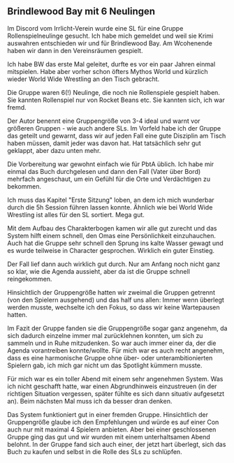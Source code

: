 ## Brindlewood Bay mit 6 Neulingen

Im Discord vom Irrlicht-Verein wurde eine SL für eine Gruppe Rollenspielneulinge gesucht.
Ich habe mich gemeldet und weil sie Krimi auswahren entschieden wir und für Brindlewood Bay.
Am Wcohenende haben wir dann in den Vereinsräumen gespielt.

Ich habe BW das erste Mal geleitet, durfte es vor ein paar Jahren einmal mitspielen.
Habe aber vorher schon öfters Mythos World und kürzlich wieder World Wide Wrestling an den Tisch gebracht.

Die Gruppe waren 6(!) Neulinge, die noch nie Rollenspiele gespielt haben.
Sie kannten Rollenspiel nur von Rocket Beans etc. 
Sie kannten sich, ich war fremd. 

Der Autor benennt eine Gruppengröße von 3-4 ideal und warnt vor größeren Gruppen - wie auch andere SLs. 
Im Vorfeld habe ich der Gruppe das geteilt und gewarnt, dass wir auf jeden Fall eine gute Disziplin am Tisch haben müssen, damit jeder was davon hat. 
Hat tatsächlich sehr gut geklappt, aber dazu unten mehr.

Die Vorbereitung war gewohnt einfach wie für PbtA üblich. 
Ich habe mir einmal das Buch durchgelesen und dann den Fall (Vater über Bord) mehrfach angeschaut, um ein Gefühl für die Orte und Verdächtigen zu bekommen.

Ich muss das Kapitel "Erste Sitzung" loben, an dem ich mich wunderbar durch die 5h Session führen lassen konnte. 
Ähnlich wie bei World Wide Wrestling ist alles für den SL sortiert. 
Mega gut.

Mit dem Aufbau des Charakterbogen kamen wir alle gut zurecht und das System hilft einem schnell, den Omas eine Persönlichkeit einzuhauchen. 
Auch hat die Gruppe sehr schnell den Sprung ins kalte Wasser gewagt und es wurde teilweise in Character gesprochen. 
Wirklich ein guter Einstieg.

Der Fall lief dann auch wirklich gut durch. 
Nur am Anfang noch nicht ganz so klar, wie die Agenda aussieht, aber da ist die Gruppe schnell reingekommen.

Hinsichtlich der Gruppengröße hatten wir zweimal die Gruppen getrennt (von den Spielern ausgehend) und das half uns allen: 
Immer wenn überlegt werden musste, wechselte ich den Fokus, so dass wir keine Wartepausen hatten.

Im Fazit der Gruppe fanden sie die Gruppengröße sogar ganz angenehm, da sich dadurch einzelne immer mal zurücklehnen konnten, um sich zu sammeln und in Ruhe mitzudenken. 
So war auch immer einer da, der die Agenda vorantreiben konnte/wollte. 
Für mich war es auch recht angenehm, dass es eine harmonische Gruppe ohne über- oder unterambitionierten Spielern gab, ich mich gar nicht um das Spotlight kümmern musste.

Für mich war es ein toller Abend mit einem sehr angenehmen System. 
Was ich nicht geschafft hatte, war einen Abgrundhinweis einzustreuen (in der richtigen Situation vergessen, später fühlte es sich dann situativ aufgesetzt an). 
Beim nächsten Mal muss ich da besser dran denken.

Das System funktioniert gut in einer fremden Gruppe. 
Hinsichtlich der Gruppengröße glaube ich den Empfehlungen und würde es auf einer Con auch nur mit maximal 4 Spielern anbieten. 
Aber bei einer geschlossenen Gruppe ging das gut und wir wurden mit einem unterhaltsamen Abend belohnt.
In der Gruppe fand sich auch einer, der jetzt hart überlegt, sich das Buch zu kaufen und selbst in die Rolle des SLs zu schlüpfen.
